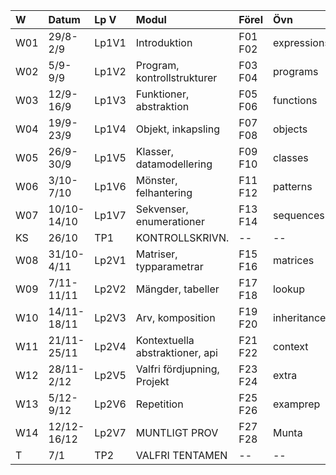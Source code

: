 | W   | Datum       | Lp V  | Modul                           | Förel   | Övn         | Lab         |
|:----|:------------|:------|:--------------------------------|:--------|:------------|:------------|
| W01 | 29/8-2/9    | Lp1V1 | Introduktion                    | F01 F02 | expressions | kojo        |
| W02 | 5/9-9/9     | Lp1V2 | Program, kontrollstrukturer     | F03 F04 | programs    | --          |
| W03 | 12/9-16/9   | Lp1V3 | Funktioner, abstraktion         | F05 F06 | functions   | irritext    |
| W04 | 19/9-23/9   | Lp1V4 | Objekt, inkapsling              | F07 F08 | objects     | blockmole   |
| W05 | 26/9-30/9   | Lp1V5 | Klasser, datamodellering        | F09 F10 | classes     | --          |
| W06 | 3/10-7/10   | Lp1V6 | Mönster, felhantering           | F11 F12 | patterns    | blockbattle |
| W07 | 10/10-14/10 | Lp1V7 | Sekvenser, enumerationer        | F13 F14 | sequences   | shuffle     |
| KS  | 26/10       | TP1   | KONTROLLSKRIVN.                 | --      | --          | --          |
| W08 | 31/10-4/11  | Lp2V1 | Matriser, typparametrar         | F15 F16 | matrices    | life        |
| W09 | 7/11-11/11  | Lp2V2 | Mängder, tabeller               | F17 F18 | lookup      | words       |
| W10 | 14/11-18/11 | Lp2V3 | Arv, komposition                | F19 F20 | inheritance | snake0      |
| W11 | 21/11-25/11 | Lp2V4 | Kontextuella abstraktioner, api | F21 F22 | context     | snake1      |
| W12 | 28/11-2/12  | Lp2V5 | Valfri fördjupning, Projekt     | F23 F24 | extra       | Projekt0    |
| W13 | 5/12-9/12   | Lp2V6 | Repetition                      | F25 F26 | examprep    | Projekt1    |
| W14 | 12/12-16/12 | Lp2V7 | MUNTLIGT PROV                   | F27 F28 | Munta       | Munta       |
| T   | 7/1         | TP2   | VALFRI TENTAMEN                 | --      | --          | --          |